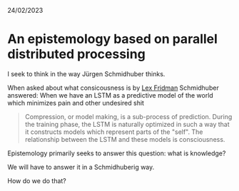 24/02/2023

# An epistemology based on parallel distributed processing

I seek to think in the way Jürgen Schmidhuber thinks.

When asked about what consicousness is by [Lex Fridman](https://www.youtube.com/watch?v=3FIo6evmweo) 
Schmidhuber answered: When we have an LSTM as a predictive model of the world which minimizes pain and
other undesired shit

> Compression, or model making, is a sub-process of prediction. During the training phase, the LSTM is naturally optimized in such a way that it constructs models which represent parts of the "self". The relationship between the LSTM and these models is consciousness.

Epistemology primarily seeks to answer this question: what is knowledge?

We will have to answer it in a Schmidhuberig way.

How do we do that?
